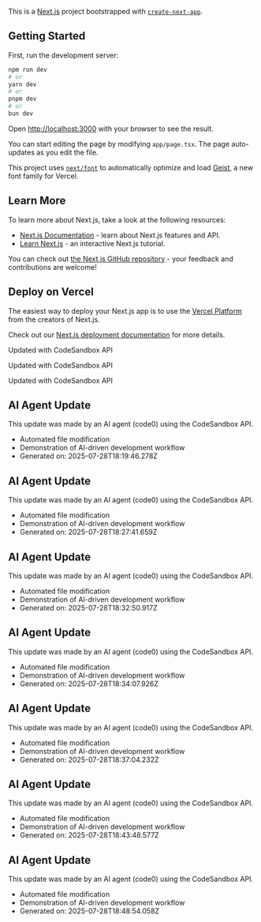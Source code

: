 This is a [Next.js](https://nextjs.org) project bootstrapped with [`create-next-app`](https://nextjs.org/docs/app/api-reference/cli/create-next-app).

## Getting Started

First, run the development server:

```bash
npm run dev
# or
yarn dev
# or
pnpm dev
# or
bun dev
```

Open [http://localhost:3000](http://localhost:3000) with your browser to see the result.

You can start editing the page by modifying `app/page.tsx`. The page auto-updates as you edit the file.

This project uses [`next/font`](https://nextjs.org/docs/app/building-your-application/optimizing/fonts) to automatically optimize and load [Geist](https://vercel.com/font), a new font family for Vercel.

## Learn More

To learn more about Next.js, take a look at the following resources:

- [Next.js Documentation](https://nextjs.org/docs) - learn about Next.js features and API.
- [Learn Next.js](https://nextjs.org/learn) - an interactive Next.js tutorial.

You can check out [the Next.js GitHub repository](https://github.com/vercel/next.js) - your feedback and contributions are welcome!

## Deploy on Vercel

The easiest way to deploy your Next.js app is to use the [Vercel Platform](https://vercel.com/new?utm_medium=default-template&filter=next.js&utm_source=create-next-app&utm_campaign=create-next-app-readme) from the creators of Next.js.

Check out our [Next.js deployment documentation](https://nextjs.org/docs/app/building-your-application/deploying) for more details.


Updated with CodeSandbox API

Updated with CodeSandbox API

Updated with CodeSandbox API

## AI Agent Update

This update was made by an AI agent (code0) using the CodeSandbox API.

- Automated file modification
- Demonstration of AI-driven development workflow
- Generated on: 2025-07-28T18:19:46.278Z

## AI Agent Update

This update was made by an AI agent (code0) using the CodeSandbox API.

- Automated file modification
- Demonstration of AI-driven development workflow
- Generated on: 2025-07-28T18:27:41.659Z

## AI Agent Update

This update was made by an AI agent (code0) using the CodeSandbox API.

- Automated file modification
- Demonstration of AI-driven development workflow
- Generated on: 2025-07-28T18:32:50.917Z

## AI Agent Update

This update was made by an AI agent (code0) using the CodeSandbox API.

- Automated file modification
- Demonstration of AI-driven development workflow
- Generated on: 2025-07-28T18:34:07.926Z

## AI Agent Update

This update was made by an AI agent (code0) using the CodeSandbox API.

- Automated file modification
- Demonstration of AI-driven development workflow
- Generated on: 2025-07-28T18:37:04.232Z

## AI Agent Update

This update was made by an AI agent (code0) using the CodeSandbox API.

- Automated file modification
- Demonstration of AI-driven development workflow
- Generated on: 2025-07-28T18:43:48.577Z

## AI Agent Update

This update was made by an AI agent (code0) using the CodeSandbox API.

- Automated file modification
- Demonstration of AI-driven development workflow
- Generated on: 2025-07-28T18:48:54.058Z